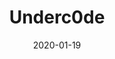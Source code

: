 ---
title: "Underc0de" # apperared on a card component
date: 2020-01-19
description: Hacking y seguridad Informática # apperared on a card component
weight: 1 # card ordering
link: https://underc0de.org/
pinned: true # appreared on a overview page.
---